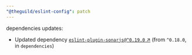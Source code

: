 ```yaml
---
"@theguild/eslint-config": patch
---
```

dependencies updates:
  - Updated dependency [`eslint-plugin-sonarjs@^0.19.0` ↗︎](https://www.npmjs.com/package/eslint-plugin-sonarjs/v/0.19.0) (from `^0.18.0`, in `dependencies`)
